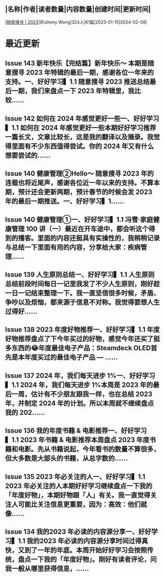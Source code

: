 |名称|作者|读者数量|内容数量|创建时间|更新时间|
---
|[随意搜寻 | 2023](https://xiaobot.net/p/suiyisouxun2023?refer=0b133df9-27dc-423b-8101-639049001c13)|@Jimmy Wong|324人|61篇|2023-01-15|2024-02-09|

# 最近更新
## Issue 143 新年快乐【完结篇】新年快乐～ 本期是随意搜寻 2023 年特辑的最后一期，感谢各位一年来的支持。一、好好学习▍1.1 随意搜寻 2023 推送总结最后一期，我们来盘点一下 2023 年特辑里，我比较......
## Issue 142 如何在 2024 年感觉更好一些一、好好学习▍1.1 如何在 2024 年感觉更好一些本期好好学习推荐一篇长文，文章比较长，这是我的翻译以及摘录。我觉得里面有不少东西值得尝试。你的 2024 年又有什么想要尝试的......
## Issue 140 健康管理②Hello～ 随意搜寻 2023 年的连载也将近尾声，感谢各位近一年以来的支持。不算本期，预计还会更新两期，预计春节的时候会发 2023 年的最后一期推送。一、好好学习▍1......
## Issue 140 健康管理①一、好好学习▍1.1 冯雪·家庭健康管理 100 讲（一）最近在开车途中，都会听这个得到的播客。里面的内容还挺具有实操性的，我稍稍记录与总结一下里面有用的内容，分享给大家：疾病管理......
## Issue 139 人生原则总结一、好好学习▍1.1 人生原则总结前段时间每日一记里我发了不少人生原则，刚好趁一日一记结束整理一下。我一直坚信很多时候，矛盾、争吵以及烦恼，都来源于信息不对称。我觉得要想人生过得好......
## Issue 138 2023 年度好物推荐一、好好学习▍1.1 年度好物推荐盘点了下今年买过的好物，感觉今年还买了挺多东西的😂年度最佳电子产品：Steamdeck OLED首先是本年度买过的最佳电子产品 — ......
## Issue 137 2024 年，我们每天进步 1%一、好好学习▍1.1 2024 年，我们每天进步 1%本周是 2023 年的最后一周，估计有不少朋友跟我一样，也在总结 2023 年，并制定 2024 年的计划。所以本周就不继续盘点我的 202......
## Issue 136 我的年度书籍 & 电影推荐一、好好学习▍1.1  2023 年书籍 & 电影推荐本周盘点 2023 年度书籍和电影。先从书籍说起，今年看书的数量不算很多，但大多数是大部头的书籍，从总字数的......
## Issue 135 2023 年必关注的人一、好好学习▍1.1 2023 年必关注的人本期好好学习继续盘点一下我的「年度好物」，本期好物跟「人」有关。我一直觉得关注人可能比关注信息更重要，因为：高效：他们就像......
## Issue 134 我的2023 年必读的内容源分享一、好好学习▍1.1 我的2023 年必读的内容源分享时间过得真快，又到了一年的年底。本周开始好好学习会按照传统，盘点一下我的「年度好物」。刚好有读者评论，问我一般从哪里获得信息，......

